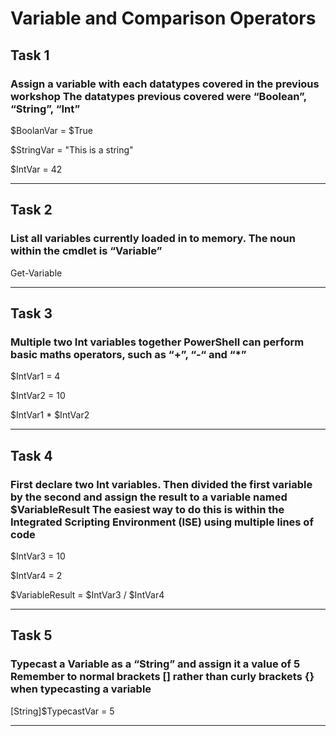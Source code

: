 # Variable and Comparison Operators

## Task 1
### Assign a variable with each datatypes covered in the previous workshop The datatypes previous covered were “Boolean”, “String”, “Int”

$BoolanVar = $True

$StringVar = "This is a string"

$IntVar = 42

---

## Task 2
### List all variables currently loaded in to memory. The noun within the cmdlet is “Variable”

Get-Variable

---

## Task 3
### Multiple two Int variables together PowerShell can perform basic maths operators, such as “+”, “-“ and “*”

$IntVar1 = 4

$IntVar2 = 10

$IntVar1 * $IntVar2

---

## Task 4
### First declare two Int variables. Then divided the first variable by the second and assign the result to a variable named $VariableResult The easiest way to do this is within the Integrated Scripting Environment (ISE) using multiple lines of code

$IntVar3 = 10

$IntVar4 = 2

$VariableResult = $IntVar3 / $IntVar4

---

## Task 5
### Typecast a Variable as a “String” and assign it a value of 5 Remember to normal brackets [] rather than curly brackets {} when typecasting a variable

[String]$TypecastVar = 5

---
